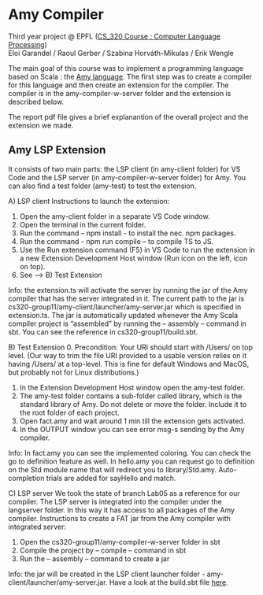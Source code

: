 # Amy Compiler

Third year project @ EPFL ([CS_320 Course : Computer Language Processing](https://edu.epfl.ch/coursebook/en/computer-language-processing-CS-320))<br />
Eloi Garandel / Raoul Gerber / Szabina Horváth-Mikulas / Erik Wengle

The main goal of this course was to implement a programming language based on Scala : the [Amy language](http://lara.epfl.ch/~gschmid/clp20/amy-spec.pdf).
The first step was to create a compiler for this language and then create an extension for the compiler. The compiler is in the amy-compiler-w-server folder and the extension is described below. 

The report pdf file gives a brief explanantion of the overall project and the extension we made.


## Amy LSP Extension

It consists of two main parts: the LSP client (in amy-client folder) for VS Code and the LSP server (in amy-compiler-w-server folder) for Amy. You can also find a test folder (amy-test) to test the extension.

A) LSP client
Instructions to launch the extension:

1. Open the amy-client folder in a separate VS Code window.
2. Open the terminal in the current folder.
2. Run the command – npm install - to install the nec. npm packages.
4. Run the command - npm run compile – to compile TS to JS.
5. Use the Run extension command (F5) in VS Code to run the extension in a new Extension Development Host window (Run icon on the left, icon on top).
6. See --> B) Test Extension

Info: the extension.ts will activate the server by running the jar of the Amy compiler that has the server integrated in it. The current path to the jar is cs320-group11/amy-client/launcher/amy-server.jar which is specified in extension.ts.
The jar is automatically updated whenever the Amy Scala compiler project is “assembled” by running the – assembly – command in sbt. You can see the reference in cs320-group11/build.sbt.

B) Test Extension
0. Precondition: Your URI should start with /Users/ on top level. (Our way to trim the file URI provided to a usable version relies on it having /Users/ at a top-level. This is fine for default Windows and MacOS, but probably not for Linux distributions.)
1. In the Extension Development Host window open the amy-test folder.
2. The amy-test folder contains a sub-folder called library, which is the standard library of Amy. Do not delete or move the folder. Include it to the root folder of each project.
3. Open fact.amy and wait around 1 min till the extension gets activated.
4. In the OUTPUT window you can see error msg-s sending by the Amy compiler.

Info: In fact.amy you can see the implemented coloring. You can check the go to definition feature as well.
In hello.amy you can request go to definition on the Std module name that will redirect you to library/Std.amy.
Auto-completion trials are added for sayHello and match.
 
C) LSP server
We took the state of branch Lab05 as a reference for our compiler.
The LSP server is integrated into the compiler under the langserver folder. In this way it has access to all packages of the Amy compiler.
Instructions to create a FAT jar from the Amy compiler with integrated server:

1. Open the cs320-group11/amy-compiler-w-server folder in sbt
2. Compile the project by – compile – command in sbt
3. Run the – assembly – command to create a jar

Info: the jar will be created in the LSP client launcher folder - amy-client/launcher/amy-server.jar. Have a look at the build.sbt file [here](https://lara.epfl.ch/w/cc20/labs_06).


